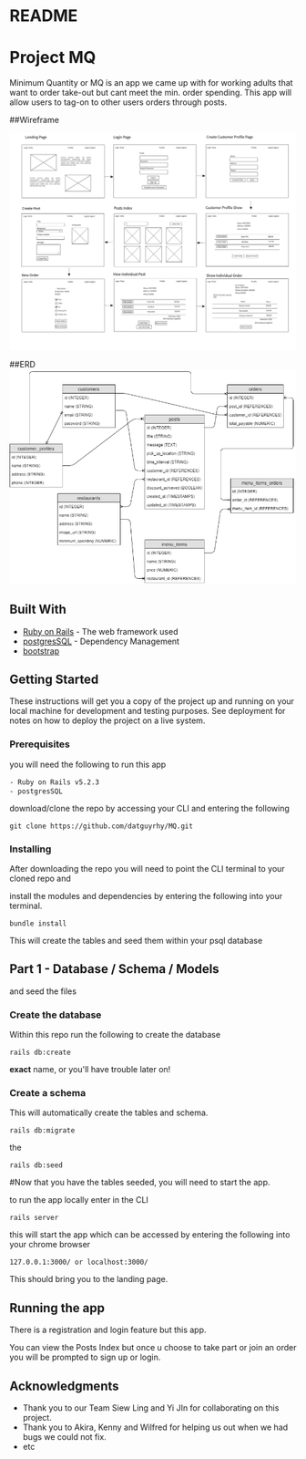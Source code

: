# README

# Project MQ

Minimum Quantity or MQ is an app we came up with for working adults that want to order take-out but cant meet the min. order spending.
This app will allow users to tag-on to other users orders through posts.

##Wireframe

![Wireframe](https://github.com/datguyrhy/MQ/blob/master/Wireframe-and-ERD/wireframe.png)

##ERD
![ERD](https://github.com/datguyrhy/MQ/blob/master/Wireframe-and-ERD/Project3_MQ_ERD.png)

## Built With

* [Ruby on Rails](http://rubyonrails.org/) - The web framework used
* [postgresSQL](https://www.postgresql.org) - Dependency Management
* [bootstrap](https://getbootstrap.com)

## Getting Started

These instructions will get you a copy of the project up and running on your local machine for development and testing purposes. See deployment for notes on how to deploy the project on a live system.

### Prerequisites

you will need the following to run this app

```
- Ruby on Rails v5.2.3
- postgresSQL
```
download/clone the repo by accessing your CLI and entering the following

```
git clone https://github.com/datguyrhy/MQ.git
```

### Installing

After downloading the repo you will need to point the CLI terminal to your cloned repo and

install the modules and dependencies by entering the following into your terminal.

```
bundle install
```

This will create the tables and seed them within your psql database

## Part 1 - Database / Schema / Models

 and seed the files


### Create the database
Within this repo run the following to create the database
```
rails db:create
```
 **exact**
name, or you'll have trouble later on!

### Create a schema

This will automatically create the tables and schema.

```
rails db:migrate
```

the

```
rails db:seed
```

#Now that you have the tables seeded, you will need to start the app.

to run the app locally enter in the CLI

```
rails server
```

this will start the app which can be accessed by entering the following into your chrome browser

```
127.0.0.1:3000/ or localhost:3000/
```

This should bring you to the landing page.


## Running the app

There is a registration and login feature but this app.

You can view the Posts Index but once u choose to take part or join an order you will be prompted to sign up or login.



## Acknowledgments

* Thank you to our Team Siew Ling and Yi JIn for collaborating on this project.
* Thank you to Akira, Kenny and Wilfred for helping us out when we had bugs we could not fix.
* etc
